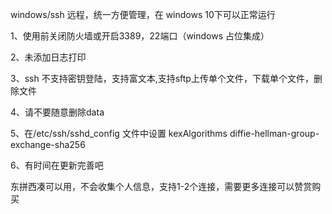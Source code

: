 windows/ssh 远程，统一方便管理，在 windows 10下可以正常运行

1、使用前关闭防火墙或开启3389，22端口（windows 占位集成）

2、未添加日志打印

3、ssh 不支持密钥登陆，支持富文本,支持sftp上传单个文件，下载单个文件，删除文件

4、请不要随意删除data

5、在/etc/ssh/sshd_config 文件中设置    kexAlgorithms  diffie-hellman-group-exchange-sha256

6、有时间在更新完善吧

东拼西凑可以用，不会收集个人信息，支持1-2个连接，需要更多连接可以赞赏购买